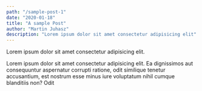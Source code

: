 ```yaml
---
path: "/sample-post-1"
date: "2020-01-18"
title: "A sample Post"
author: "Martin Juhasz"
description: "Lorem ipsum dolor sit amet consectetur adipisicing elit"
---
```


Lorem ipsum dolor sit amet consectetur adipisicing elit.

Lorem ipsum dolor sit amet consectetur adipisicing elit. Ea dignissimos aut
consequuntur aspernatur corrupti ratione, odit similique tenetur accusantium,
est nostrum esse minus iure voluptatum nihil cumque blanditiis non? Odit
